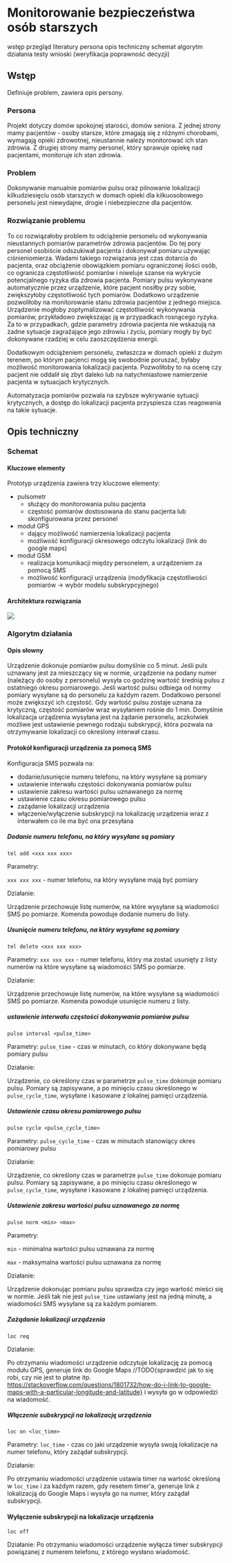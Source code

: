 # Monitorowanie bezpieczeństwa osób starszych
wstęp
przegląd literatury
persona
opis techniczny
schemat
algorytm działania
testy
wnioski (weryfikacja poprawność decyzji)

## Wstęp
Definiuje problem, zawiera opis persony.
### Persona
Projekt dotyczy domów spokojnej starości, domów seniora. 
Z jednej strony mamy pacjentów - osoby starsze, które zmagają się z różnymi chorobami, wymagają opieki zdrowotnej, nieustannie należy monitorować ich stan zdrowia. 
Z drugiej strony mamy personel, który sprawuje opiekę nad pacjentami, monitoruje ich stan zdrowia.
### Problem
Dokonywanie manualnie pomiarów pulsu oraz pilnowanie lokalizacji kilkudziesięciu osób starszych w domach opieki dla kilkuosobowego personelu jest niewydajne, drogie i niebezpieczne dla pacjentów.
###  Rozwiązanie problemu
To co rozwiązałoby problem to odciążenie personelu od wykonywania nieustannych pomiarów parametrów zdrowia pacjentów. Do tej pory personel osobiście odszukiwał pacjenta i dokonywał pomiaru używając ciśnieniomierza. Wadami takiego rozwiązania jest czas dotarcia do pacjenta, oraz obciążenie obowiązkiem pomiaru ograniczonej ilości osób, co ogranicza częstotliwość pomiarów i niweluje szanse na wykrycie potencjalnego ryzyka dla zdrowia pacjenta. Pomiary pulsu wykonywane automatycznie przez urządzenie, które pacjent nosiłby przy sobie, zwiększyłoby częstotliwość tych pomiarów. Dodatkowo urządzenie pozwoliłoby na monitorowanie stanu zdrowia pacjentów z jednego miejsca. Urządzenie mogłoby zoptymalizować częstotliwość wykonywania pomiarów, przykładowo zwiększając ją w przypadkach rosnącego ryzyka. Za to w przypadkach, gdzie parametry zdrowia pacjenta nie wskazują na żadne sytuacje zagrażające jego zdrowiu i życiu, pomiary mogły by być dokonywane rzadziej w celu zaoszczędzenia energii. 

Dodatkowym odciążeniem personelu, zwłaszcza w domach opieki z dużym terenem, po którym pacjenci mogą się swobodnie poruszać, byłaby możliwość monitorowania lokalizacji pacjenta. Pozwoliłoby to na ocenę czy pacjent nie oddalił się zbyt daleko lub na natychmiastowe namierzenie pacjenta w sytuacjach krytycznych. 

Automatyzacja pomiarów pozwala na szybsze wykrywanie sytuacji krytycznych, a dostęp do lokalizacji pacjenta przyspiesza czas reagowania na takie sytuacje.

## Opis techniczny
### Schemat
#### Kluczowe elementy
Prototyp urządzenia zawiera trzy kluczowe elementy:
- pulsometr
	- służący do monitorowania pulsu pacjenta
	- częstość pomiarów dostosowana do stanu pacjenta lub skonfigurowana przez personel
- moduł GPS
	- dający możliwość namierzenia lokalizacji pacjenta
	- możliwość konfiguracji okresowego odczytu lokalizacji (link do google maps)
- moduł GSM
	- realizacja komunikacji między personelem, a urządzeniem za pomocą SMS
	- możliwość konfiguracji urządzenia (modyfikacja częstotliwości pomiarów  -> wybór modelu subskrypcyjnego)
#### Architektura rozwiązania
![](1.png)
### Algorytm działania
#### Opis słowny
Urządzenie dokonuje pomiarów pulsu domyślnie co 5 minut. Jeśli puls uznawany jest za mieszczący się w normie, urządzenie na podany numer (należący do osoby z personelu) wysyła co godzinę wartość średnią pulsu z ostatniego okresu pomiarowego. Jeśli wartość pulsu odbiega od normy pomiary wysyłane są do personelu za każdym razem. Dodatkowo personel może zwiększyć ich częstość. Gdy wartość pulsu zostaje uznana za krytyczną, częstość pomiarów wraz wysyłaniem rośnie do 1 min.
Domyślnie lokalizacja urządzenia wysyłana jest na żądanie personelu, aczkolwiek możliwe jest ustawienie pewnego rodzaju subskrypcji, która pozwala na otrzymywanie lokalizacji co określony interwał czasu.
#### Protokół konfiguracji urządzenia za pomocą SMS
Konfiguracja SMS pozwala na:
- dodanie/usunięcie numeru telefonu, na który wysyłane są pomiary
- ustawienie interwału częstości dokonywania pomiarów pulsu
- ustawienie zakresu wartości pulsu uznawanego za normę
- ustawienie czasu okresu pomiarowego pulsu
- zażądanie lokalizacji urządzenia
- włączenie/wyłączenie subskrypcji na lokalizację urządzenia wraz z interwałem co ile ma być ona przesyłana
##### Dodanie numeru telefonu, na który wysyłane są pomiary
`tel add <xxx xxx xxx>`

Parametry:

`xxx xxx xxx` - numer telefonu, na który wysyłane mają być pomiary

Działanie:

Urządzenie przechowuje listę numerów, na które wysyłane są wiadomości SMS po pomiarze. Komenda powoduje dodanie numeru do listy.
##### Usunięcie numeru telefonu, na który wysyłane są pomiary
`tel delete <xxx xxx xxx>`

Parametry:
`xxx xxx xxx` - numer telefonu, który ma zostać usunięty z listy numerów na które wysyłane są wiadomości SMS po pomiarze.

Działanie:

Urządzenie przechowuje listę numerów, na które wysyłane są wiadomości SMS po pomiarze. Komenda powoduje usunięcie numeru z listy.
##### ustawienie interwału częstości dokonywania pomiarów pulsu
`pulse interval <pulse_time>`

Parametry:
`pulse_time` - czas w minutach, co który dokonywane będą pomiary pulsu

Działanie:

Urządzenie, co określony czas w parametrze `pulse_time` dokonuje pomiaru pulsu. Pomiary są zapisywane, a po minięciu czasu określonego w `pulse_cycle_time`, wysyłane i kasowane z lokalnej pamięci urządzenia.
##### Ustawienie czasu okresu pomiarowego pulsu
`pulse cycle <pulse_cycle_time>`

Parametry:
`pulse_cycle_time` - czas w minutach stanowiący okres pomiarowy pulsu

Działanie:

Urządzenie, co określony czas w parametrze `pulse_time` dokonuje pomiaru pulsu. Pomiary są zapisywane, a po minięciu czasu określonego w `pulse_cycle_time`, wysyłane i kasowane z lokalnej pamięci urządzenia.
##### Ustawienie zakresu wartości pulsu uznawanego za normę
`pulse norm <min> <max>`

Parametry:

`min` - minimalna wartości pulsu uznawana za normę

`max` - maksymalna wartości pulsu uznawana za normę

Działanie: 

Urządzenie dokonując pomiaru pulsu sprawdza czy jego wartość mieści się w normie. Jeśli tak nie jest `pulse_time` ustawiany jest na jedną minutę, a wiadomości SMS wysyłane są za każdym pomiarem.
##### Zażądanie lokalizacji urządzenia
`loc req`

Działanie:

Po otrzymaniu wiadomości urządzenie odczytuje lokalizację za pomocą modułu GPS, generuje link do Google Maps //TODO{sprawdzić jak to się robi, czy nie jest to płatne itp. https://stackoverflow.com/questions/1801732/how-do-i-link-to-google-maps-with-a-particular-longitude-and-latitude} i wysyła go w odpowiedzi na wiadomość.
##### Włączenie subskrypcji na lokalizację urządzenia 
`loc on <loc_time>`

Parametry:
`loc_time` - czas co jaki urządzenie wysyła swoją lokalizacje na numer telefonu, który zażądał subskrypcji.

Działanie:

Po otrzymaniu wiadomości urządzenie ustawia timer na wartość określoną w `loc_time` i za każdym razem, gdy resetem timer'a, generuje link z lokalizacją do Google Maps i wysyła go na numer, który zażądał subskrypcji.
#### Wyłączenie subskrypcji na lokalizacje urządzenia
`loc off`

Działanie:
Po otrzymaniu wiadomości urządzenie wyłącza timer subskrypcji powiązanej z numerem telefonu, z którego wysłano wiadomość.
